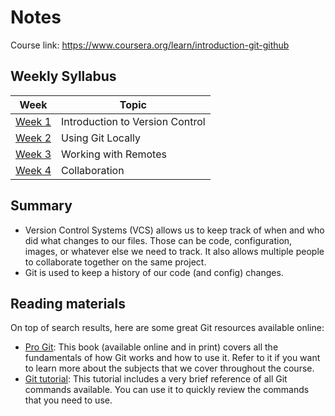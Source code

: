# Notes
Course link: https://www.coursera.org/learn/introduction-git-github

## Weekly Syllabus
| Week        | Topic           | 
| ----------- |-------------| 
| [Week 1](./week_1)      | Introduction to Version Control | 
| [Week 2](./week_2)       | Using Git Locally      |  
| [Week 3](./week_3)       | Working with Remotes      |   
| [Week 4](./week_4)       | Collaboration |

## Summary
- Version Control Systems (VCS) allows us to keep track of when and who did what changes to our files. Those can be code, configuration, images, or whatever else we need to track. It also allows multiple people to collaborate together on the same project.
- Git is used to keep a history of our code (and config) changes.

## Reading materials

On top of search results, here are some great Git resources available online:
- [Pro Git](https://git-scm.com/book/en/v2): This book (available online and in print) covers all the fundamentals of how Git works and how to use it. Refer to it if you want to learn more about the subjects that we cover throughout the course.
- [Git tutorial](https://git-scm.com/docs/gittutorial): This tutorial includes a very brief reference of all Git commands available. You can use it to quickly review the commands that you need to use.